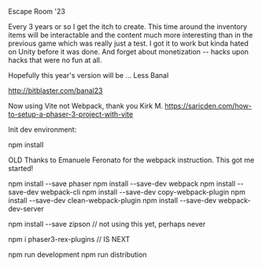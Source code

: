 Escape Room '23

Every 3 years or so I get the itch to create. This time around the inventory items will
be interactable and the content much more interesting than in the previous game which was
really just a test. I got it to work but kinda hated on Unity before it was done. And forget
about monetization -- hacks upon hacks that were no fun at all.

Hopefully this year's version will be ... Less Banal

http://bitblaster.com/banal23


Now using Vite not Webpack, thank you Kirk M.
https://saricden.com/how-to-setup-a-phaser-3-project-with-vite

Init dev environment:

npm install



OLD
Thanks to Emanuele Feronato for the webpack instruction. This got me started!

npm install --save phaser
npm install --save-dev webpack 
npm install --save-dev webpack-cli
npm install --save-dev copy-webpack-plugin
npm install --save-dev clean-webpack-plugin
npm install --save-dev webpack-dev-server

npm install --save zipson // not using this yet, perhaps never

npm i phaser3-rex-plugins // IS NEXT

npm run development
npm run distribution
